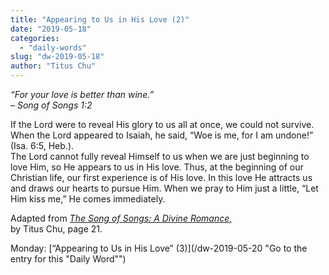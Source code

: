 ```yaml
---
title: "Appearing to Us in His Love (2)"
date: "2019-05-18"
categories: 
  - "daily-words"
slug: "dw-2019-05-18"
author: "Titus Chu"
---
```


_“For your love is better than wine.”_  
_– Song of Songs 1:2_

If the Lord were to reveal His glory to us all at once, we could not survive. When the Lord appeared to Isaiah, he said, “Woe is me, for I am undone!” (Isa. 6:5, Heb.).  
The Lord cannot fully reveal Himself to us when we are just beginning to love Him, so He appears to us in His love. Thus, at the beginning of our Christian life, our first experience is of His love. In this love He attracts us and draws our hearts to pursue Him. When we pray to Him just a little, “Let Him kiss me,” He comes immediately.

Adapted from _[The Song of Songs: A Divine Romance,](/song-of-songs-dr/)_  
by Titus Chu, page 21.

Monday: [“Appearing to Us in His Love” (3)](/dw-2019-05-20 "Go to the entry for this "Daily Word"")
